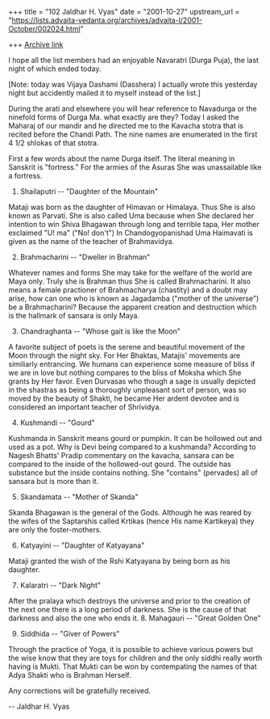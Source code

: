 +++
title = "102 Jaldhar H. Vyas"
date = "2001-10-27"
upstream_url = "https://lists.advaita-vedanta.org/archives/advaita-l/2001-October/002024.html"

+++
[Archive link](https://lists.advaita-vedanta.org/archives/advaita-l/2001-October/002024.html)

I hope all the list members had an enjoyable Navaratri (Durga Puja), the
last night of which ended today.

[Note: today was Vijaya Dashami (Dasshera)  I actually wrote this
yesterday night but accidently mailed it to myself instead of the list.]

During the arati and elsewhere you will hear reference to Navadurga or the
ninefold forms of Durga Ma.  what exactly are they?  Today I asked the
Maharaj of our mandir and he directed me to the Kavacha stotra that is
recited before the Chandi Path.  The nine names are enumerated in the
first 4 1/2 shlokas of that stotra.

First a few words about the name Durga itself.  The literal meaning in
Sanskrit is "fortress."  For the armies of the Asuras She was unassailable
like a fortress.

1.  Shailaputri -- "Daughter of the Mountain"

Mataji was born as the daughter of Himavan or Himalaya.  Thus She is also
known as Parvati.  She is also called Uma because when She declared her
intention to win Shiva Bhagawan through long and terrible tapa, Her
mother exclaimed "U! ma" ("No! don't") In Chandogyopanishad Uma Haimavati
is given as the name of the teacher of Brahmavidya.

2.  Brahmacharini --  "Dweller in Brahman"

Whatever names and forms She may take for the welfare of the world are
Maya only.  Truly she is Brahman thus She is called Brahmacharini.  It
also means a female practioner of Brahmacharya (chastity) and a doubt may
arise, how can one who is known as Jagadamba ("mother of the universe") be
a Brahmacharini?  Because the apparent creation and destruction which is
the hallmark of sansara is only Maya.

3.  Chandraghanta -- "Whose gait is like the Moon"

A favorite subject of poets is the serene and beautiful movement of the
Moon through the night sky.  For Her Bhaktas, Matajis' movements are
similiarly entrancing.  We humans can experience some measure of bliss if
we are in love but nothing compares to the bliss of Moksha which She
grants by Her favor.  Even Durvasas who though a sage is usually depicted
in the shastras as being a thoroughly unpleasant sort of person, was so
moved by the beauty of Shakti, he became Her ardent devotee and is
considered an important teacher of Shrividya.

4.  Kushmandi -- "Gourd"

Kushmanda in Sanskrit means gourd or pumpkin.  It can be hollowed out and
used as a pot.  Why is Devi being compared to a kushmanda?  According to
Nagesh Bhatts' Pradip commentary on the kavacha, sansara can be compared
to the inside of the hollowed-out gourd.  The outside has  substance but
the inside contains nothing.  She "contains" (pervades) all of sansara but
is more than it.

5.  Skandamata  -- "Mother of Skanda"

Skanda Bhagawan is the general of the Gods.  Although he was reared by the
wifes of the Saptarshis called Krtikas (hence His name Kartikeya) they are
only the foster-mothers.

6.  Katyayini  -- "Daughter of Katyayana"

Mataji granted the wish of the Rshi Katyayana by being born as his
daughter.

7.  Kalaratri --  "Dark Night"

After the pralaya which destroys the universe and prior to the creation of
the next one there is a long period of darkness.  She is the cause of that
darkness and also the one who ends it. 8.  Mahagauri --  "Great Golden
One"

9.  Siddhida -- "Giver of Powers"

Through the practice of Yoga, it is possible to achieve various powers but
the wise know that they are toys for children and the only siddhi really
worth having is Mukti.  That Mukti can be won by contempating the names of
that Adya Shakti who is Brahman Herself.


Any corrections will be gratefully received.

--
Jaldhar H. Vyas <jaldhar at braincells.com>

